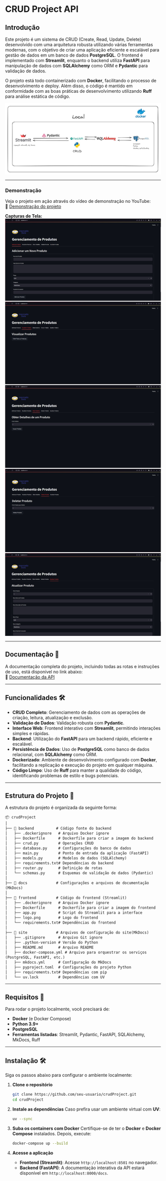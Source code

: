 # CRUD Project API

## Introdução
Este projeto é um sistema de CRUD (Create, Read, Update, Delete) desenvolvido com uma arquitetura robusta utilizando várias ferramentas modernas, com o objetivo de criar uma aplicação eficiente e escalável para gestão de dados em um banco de dados **PostgreSQL**. O frontend é implementado com **Streamlit**, enquanto o backend utiliza **FastAPI** para manipulação de dados com **SQLAlchemy** como ORM e **Pydantic** para validação de dados. 

O projeto está todo containerizado com **Docker**, facilitando o processo de desenvolvimento e deploy. Além disso, o código é mantido em conformidade com as boas práticas de desenvolvimento utilizando **Ruff** para análise estática de código.

![Imagem](https://github.com/Jownao/crudProjectAPI/blob/main/pics/arquitetura.jpg)  

---

### Demonstração
Veja o projeto em ação através do vídeo de demonstração no YouTube:  
🔗 [Demonstração do projeto](https://youtu.be/8HLwC8Y_jNw)

**Capturas de Tela:**  
![Imagem](https://github.com/Jownao/crudProjectAPI/blob/main/pics/post.jpg)  
![Imagem](https://github.com/Jownao/crudProjectAPI/blob/main/pics/get.jpg)  
![Imagem](https://github.com/Jownao/crudProjectAPI/blob/main/pics/get1.jpg)  
![Imagem](https://github.com/Jownao/crudProjectAPI/blob/main/pics/delete.jpg)  
![Imagem](https://github.com/Jownao/crudProjectAPI/blob/main/pics/put.jpg)  

---

## Documentação 📄
A documentação completa do projeto, incluindo todas as rotas e instruções de uso, está disponível no link abaixo:  
🔗 [Documentação da API](https://jownao.github.io/crudProjectAPI/)

---

## Funcionalidades 🛠️
- **CRUD Completo**: Gerenciamento de dados com as operações de criação, leitura, atualização e exclusão.
- **Validação de Dados**: Validação robusta com **Pydantic**.
- **Interface Web**: Frontend interativo com **Streamlit**, permitindo interações simples e rápidas.
- **Backend**: Utilização do **FastAPI** para um backend rápido, eficiente e escalável.
- **Persistência de Dados**: Uso de **PostgreSQL** como banco de dados relacional, com **SQLAlchemy** como ORM.
- **Dockerizado**: Ambiente de desenvolvimento configurado com **Docker**, facilitando a replicação e execução do projeto em qualquer máquina.
- **Código Limpo**: Uso de **Ruff** para manter a qualidade do código, identificando problemas de estilo e bugs potenciais.

---

## Estrutura do Projeto 📂
A estrutura do projeto é organizada da seguinte forma:


```plaintext
📦 crudProject
│
├── 📁 backend          # Código fonte do backend
│   ├── .dockerignore   # Arquivo Docker ignore
│   ├── Dockerfile      # Dockerfile para criar a imagem do backend
│   ├── crud.py         # Operações CRUD
│   ├── database.py     # Configurações do banco de dados
│   ├── main.py         # Ponto de entrada da aplicação (FastAPI)
│   ├── models.py       # Modelos de dados (SQLAlchemy)
│   ├── requirements.txt# Dependências do backend
│   ├── router.py       # Definição de rotas
│   └── schemas.py      # Esquemas de validação de dados (Pydantic)
│
├── 📁 docs             # Configurações e arquivos de documentação (MkDocs)
│
├── 📁 frontend         # Código do frontend (Streamlit)
│   ├── .dockerignore   # Arquivo Docker ignore
│   ├── Dockerfile      # Dockerfile para criar a imagem do frontend
│   ├── app.py          # Script do Streamlit para a interface
│   ├── logo.png        # Logo do frontend
│   └── requirements.txt# Dependências do frontend
│
├── 📁 site             # Arquivos de configuração do site(MkDocs)
│   ├── .gitignore      # Arquivo Git ignore
│   ├── .python-version # Versão do Python
│   ├── README.md       # Arquivo README
│   ├── docker-compose.yml # Arquivo para orquestrar os serviços (PostgreSQL, FastAPI, etc.)
│   ├── mkdocs.yml      # Configuração do MkDocs
│   ├── pyproject.toml  # Configurações do projeto Python
│   ├── requirements.txt# Dependências com pip
│   └── uv.lock         # Dependências com UV
```

---

## Requisitos 🔧
Para rodar o projeto localmente, você precisará de:

- **Docker** (e Docker Compose)
- **Python 3.9+**
- **PostgreSQL**
- **Ferramentas listadas**: Streamlit, Pydantic, FastAPI, SQLAlchemy, MkDocs, Ruff

---

## Instalação 🛠️

Siga os passos abaixo para configurar o ambiente localmente:

1. **Clone o repositório**
   ```bash
   git clone https://github.com/seu-usuario/crudProject.git
   cd crudProject
   ```

2. **Instale as dependências**
   Caso prefira usar um ambiente virtual com **UV**:
   ```bash
   uv --sync
   ```

3. **Suba os containers com Docker**
   Certifique-se de ter o **Docker** e **Docker Compose** instalados. Depois, execute:
   ```bash
   docker-compose up --build
   ```

4. **Acesse a aplicação**
   - **Frontend (Streamlit)**: Acesse `http://localhost:8501` no navegador.
   - **Backend (FastAPI)**: A documentação interativa da API estará disponível em `http://localhost:8000/docs`.

